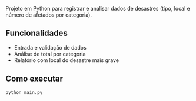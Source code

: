 Projeto em Python para registrar e analisar dados de desastres (tipo, local e número de afetados por categoria).
 
## Funcionalidades
 
- Entrada e validação de dados
- Análise de total por categoria
- Relatório com local do desastre mais grave
 
## Como executar
 
```bash
python main.py
